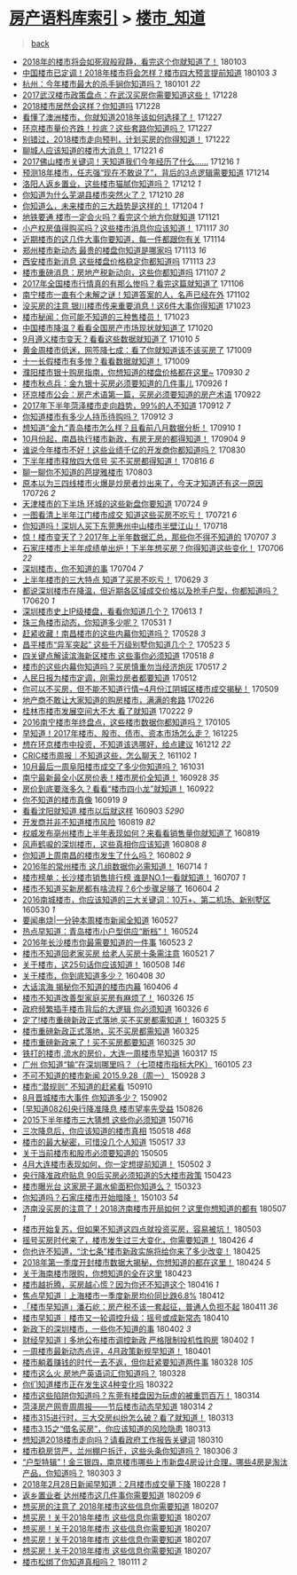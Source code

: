 [房产语料库索引](../../README.md)  > [楼市_知道](楼市_知道.md)
====
> [back](../README.md)

- [2018年的楼市将会如死寂般寂静，看完这个你就知道了！](http://jkwz.applinzi.com/ittc/7054363952694166534.html#2018%E5%B9%B4%E7%9A%84%E6%A5%BC%E5%B8%82%E5%B0%86%E4%BC%9A%E5%A6%82%E6%AD%BB%E5%AF%82%E8%88%AC%E5%AF%82%E9%9D%99%EF%BC%8C%E7%9C%8B%E5%AE%8C%E8%BF%99%E4%B8%AA%E4%BD%A0%E5%B0%B1%E7%9F%A5%E9%81%93%E4%BA%86%EF%BC%81) 180103  
- [中国楼市已定调！2018年楼市将会怎样？楼市四大预言提前知道](http://jkwz.applinzi.com/ittc/7054306821131469831.html#%E4%B8%AD%E5%9B%BD%E6%A5%BC%E5%B8%82%E5%B7%B2%E5%AE%9A%E8%B0%83%EF%BC%812018%E5%B9%B4%E6%A5%BC%E5%B8%82%E5%B0%86%E4%BC%9A%E6%80%8E%E6%A0%B7%EF%BC%9F%E6%A5%BC%E5%B8%82%E5%9B%9B%E5%A4%A7%E9%A2%84%E8%A8%80%E6%8F%90%E5%89%8D%E7%9F%A5%E9%81%93) 180103 *3* 
- [杭州：今年楼市最大的杀手锏你知道吗？](http://jkwz.applinzi.com/ittc/7053520225062880273.html#%E6%9D%AD%E5%B7%9E%EF%BC%9A%E4%BB%8A%E5%B9%B4%E6%A5%BC%E5%B8%82%E6%9C%80%E5%A4%A7%E7%9A%84%E6%9D%80%E6%89%8B%E9%94%8F%E4%BD%A0%E7%9F%A5%E9%81%93%E5%90%97%EF%BC%9F) 180101 *22* 
- [2017武汉楼市政策盘点：在武汉买房你需要知道这些！](http://jkwz.applinzi.com/ittc/7052138666812507152.html#2017%E6%AD%A6%E6%B1%89%E6%A5%BC%E5%B8%82%E6%94%BF%E7%AD%96%E7%9B%98%E7%82%B9%EF%BC%9A%E5%9C%A8%E6%AD%A6%E6%B1%89%E4%B9%B0%E6%88%BF%E4%BD%A0%E9%9C%80%E8%A6%81%E7%9F%A5%E9%81%93%E8%BF%99%E4%BA%9B%EF%BC%81) 171228  
- [2018楼市居然会这样？你知道吗](http://jkwz.applinzi.com/ittc/7052129466845758481.html#2018%E6%A5%BC%E5%B8%82%E5%B1%85%E7%84%B6%E4%BC%9A%E8%BF%99%E6%A0%B7%EF%BC%9F%E4%BD%A0%E7%9F%A5%E9%81%93%E5%90%97) 171228  
- [看懂了澳洲楼市，你就知道2018年该如何选择了！](http://jkwz.applinzi.com/ittc/7051684569835635728.html#%E7%9C%8B%E6%87%82%E4%BA%86%E6%BE%B3%E6%B4%B2%E6%A5%BC%E5%B8%82%EF%BC%8C%E4%BD%A0%E5%B0%B1%E7%9F%A5%E9%81%932018%E5%B9%B4%E8%AF%A5%E5%A6%82%E4%BD%95%E9%80%89%E6%8B%A9%E4%BA%86%EF%BC%81) 171227  
- [环京楼市量价齐跌！抄底？这些套路你知道吗？](http://jkwz.applinzi.com/ittc/7051641692636054544.html#%E7%8E%AF%E4%BA%AC%E6%A5%BC%E5%B8%82%E9%87%8F%E4%BB%B7%E9%BD%90%E8%B7%8C%EF%BC%81%E6%8A%84%E5%BA%95%EF%BC%9F%E8%BF%99%E4%BA%9B%E5%A5%97%E8%B7%AF%E4%BD%A0%E7%9F%A5%E9%81%93%E5%90%97%EF%BC%9F) 171227  
- [别错过，2018楼市走向预判，计划买房的你得知道！](http://jkwz.applinzi.com/ittc/7049951303487194129.html#%E5%88%AB%E9%94%99%E8%BF%87%EF%BC%8C2018%E6%A5%BC%E5%B8%82%E8%B5%B0%E5%90%91%E9%A2%84%E5%88%A4%EF%BC%8C%E8%AE%A1%E5%88%92%E4%B9%B0%E6%88%BF%E7%9A%84%E4%BD%A0%E5%BE%97%E7%9F%A5%E9%81%93%EF%BC%81) 171222  
- [聊城人应该知道的楼市大消息！](http://jkwz.applinzi.com/ittc/7049563963254113296.html#%E8%81%8A%E5%9F%8E%E4%BA%BA%E5%BA%94%E8%AF%A5%E7%9F%A5%E9%81%93%E7%9A%84%E6%A5%BC%E5%B8%82%E5%A4%A7%E6%B6%88%E6%81%AF%EF%BC%81) 171221 *6* 
- [2017佛山楼市关键词！天知道我们今年经历了什么……](http://jkwz.applinzi.com/ittc/7047574750124049424.html#2017%E4%BD%9B%E5%B1%B1%E6%A5%BC%E5%B8%82%E5%85%B3%E9%94%AE%E8%AF%8D%EF%BC%81%E5%A4%A9%E7%9F%A5%E9%81%93%E6%88%91%E4%BB%AC%E4%BB%8A%E5%B9%B4%E7%BB%8F%E5%8E%86%E4%BA%86%E4%BB%80%E4%B9%88%E2%80%A6%E2%80%A6) 171216 *1* 
- [预测18年楼市，任志强“现在不敢说了”，背后的3点逻辑需要知道](http://jkwz.applinzi.com/ittc/7046960929130939408.html#%E9%A2%84%E6%B5%8B18%E5%B9%B4%E6%A5%BC%E5%B8%82%EF%BC%8C%E4%BB%BB%E5%BF%97%E5%BC%BA%E2%80%9C%E7%8E%B0%E5%9C%A8%E4%B8%8D%E6%95%A2%E8%AF%B4%E4%BA%86%E2%80%9D%EF%BC%8C%E8%83%8C%E5%90%8E%E7%9A%843%E7%82%B9%E9%80%BB%E8%BE%91%E9%9C%80%E8%A6%81%E7%9F%A5%E9%81%93) 171214  
- [洛阳人返乡置业，这些楼市猫腻你知道吗？](http://jkwz.applinzi.com/ittc/7046198052463838225.html#%E6%B4%9B%E9%98%B3%E4%BA%BA%E8%BF%94%E4%B9%A1%E7%BD%AE%E4%B8%9A%EF%BC%8C%E8%BF%99%E4%BA%9B%E6%A5%BC%E5%B8%82%E7%8C%AB%E8%85%BB%E4%BD%A0%E7%9F%A5%E9%81%93%E5%90%97%EF%BC%9F) 171212 *1* 
- [你知道为什么芜湖县楼市突然火了？](http://jkwz.applinzi.com/ittc/7045481982677484560.html#%E4%BD%A0%E7%9F%A5%E9%81%93%E4%B8%BA%E4%BB%80%E4%B9%88%E8%8A%9C%E6%B9%96%E5%8E%BF%E6%A5%BC%E5%B8%82%E7%AA%81%E7%84%B6%E7%81%AB%E4%BA%86%EF%BC%9F) 171210 *28* 
- [你知道么，未来楼市的三大趋势是这样的！](http://jkwz.applinzi.com/ittc/7043161426611405841.html#%E4%BD%A0%E7%9F%A5%E9%81%93%E4%B9%88%EF%BC%8C%E6%9C%AA%E6%9D%A5%E6%A5%BC%E5%B8%82%E7%9A%84%E4%B8%89%E5%A4%A7%E8%B6%8B%E5%8A%BF%E6%98%AF%E8%BF%99%E6%A0%B7%E7%9A%84%EF%BC%81) 171204 *1* 
- [地铁要通 楼市一定会火吗？看完这个地方你就知道](http://jkwz.applinzi.com/ittc/7038431168217744400.html#%E5%9C%B0%E9%93%81%E8%A6%81%E9%80%9A+%E6%A5%BC%E5%B8%82%E4%B8%80%E5%AE%9A%E4%BC%9A%E7%81%AB%E5%90%97%EF%BC%9F%E7%9C%8B%E5%AE%8C%E8%BF%99%E4%B8%AA%E5%9C%B0%E6%96%B9%E4%BD%A0%E5%B0%B1%E7%9F%A5%E9%81%93) 171121  
- [小产权房值得购买吗？这些楼市消息你应该知道！](http://jkwz.applinzi.com/ittc/7036966507089757201.html#%E5%B0%8F%E4%BA%A7%E6%9D%83%E6%88%BF%E5%80%BC%E5%BE%97%E8%B4%AD%E4%B9%B0%E5%90%97%EF%BC%9F%E8%BF%99%E4%BA%9B%E6%A5%BC%E5%B8%82%E6%B6%88%E6%81%AF%E4%BD%A0%E5%BA%94%E8%AF%A5%E7%9F%A5%E9%81%93%EF%BC%81) 171117 *30* 
- [近期楼市的这几件大事你要知道，每一件都跟你有关](http://jkwz.applinzi.com/ittc/7035908645647287312.html#%E8%BF%91%E6%9C%9F%E6%A5%BC%E5%B8%82%E7%9A%84%E8%BF%99%E5%87%A0%E4%BB%B6%E5%A4%A7%E4%BA%8B%E4%BD%A0%E8%A6%81%E7%9F%A5%E9%81%93%EF%BC%8C%E6%AF%8F%E4%B8%80%E4%BB%B6%E9%83%BD%E8%B7%9F%E4%BD%A0%E6%9C%89%E5%85%B3) 171114  
- [郑州楼市新动态 最贵的楼盘你知道是哪家吗](http://jkwz.applinzi.com/ittc/7035463790290797585.html#%E9%83%91%E5%B7%9E%E6%A5%BC%E5%B8%82%E6%96%B0%E5%8A%A8%E6%80%81+%E6%9C%80%E8%B4%B5%E7%9A%84%E6%A5%BC%E7%9B%98%E4%BD%A0%E7%9F%A5%E9%81%93%E6%98%AF%E5%93%AA%E5%AE%B6%E5%90%97) 171113 *16* 
- [西安楼市新消息 这些楼盘价格稳定你都知道吗](http://jkwz.applinzi.com/ittc/7035395576672289809.html#%E8%A5%BF%E5%AE%89%E6%A5%BC%E5%B8%82%E6%96%B0%E6%B6%88%E6%81%AF+%E8%BF%99%E4%BA%9B%E6%A5%BC%E7%9B%98%E4%BB%B7%E6%A0%BC%E7%A8%B3%E5%AE%9A%E4%BD%A0%E9%83%BD%E7%9F%A5%E9%81%93%E5%90%97) 171113 *23* 
- [楼市重磅消息：房地产税新动向，这些你都知道吗](http://jkwz.applinzi.com/ittc/7033171117567640592.html#%E6%A5%BC%E5%B8%82%E9%87%8D%E7%A3%85%E6%B6%88%E6%81%AF%EF%BC%9A%E6%88%BF%E5%9C%B0%E4%BA%A7%E7%A8%8E%E6%96%B0%E5%8A%A8%E5%90%91%EF%BC%8C%E8%BF%99%E4%BA%9B%E4%BD%A0%E9%83%BD%E7%9F%A5%E9%81%93%E5%90%97) 171107 *2* 
- [2017年全国楼市行情真的有那么惨吗？看完这篇就知道了](http://jkwz.applinzi.com/ittc/7032874932604765200.html#2017%E5%B9%B4%E5%85%A8%E5%9B%BD%E6%A5%BC%E5%B8%82%E8%A1%8C%E6%83%85%E7%9C%9F%E7%9A%84%E6%9C%89%E9%82%A3%E4%B9%88%E6%83%A8%E5%90%97%EF%BC%9F%E7%9C%8B%E5%AE%8C%E8%BF%99%E7%AF%87%E5%B0%B1%E7%9F%A5%E9%81%93%E4%BA%86) 171106  
- [南宁楼市一直有个未解之谜！知道答案的人，名声已经在外](http://jkwz.applinzi.com/ittc/7031391115322852368.html#%E5%8D%97%E5%AE%81%E6%A5%BC%E5%B8%82%E4%B8%80%E7%9B%B4%E6%9C%89%E4%B8%AA%E6%9C%AA%E8%A7%A3%E4%B9%8B%E8%B0%9C%EF%BC%81%E7%9F%A5%E9%81%93%E7%AD%94%E6%A1%88%E7%9A%84%E4%BA%BA%EF%BC%8C%E5%90%8D%E5%A3%B0%E5%B7%B2%E7%BB%8F%E5%9C%A8%E5%A4%96) 171102  
- [没买房的注意 银川楼市传来重要消息！这6件大事你得知道](http://jkwz.applinzi.com/ittc/7027670588989113361.html#%E6%B2%A1%E4%B9%B0%E6%88%BF%E7%9A%84%E6%B3%A8%E6%84%8F+%E9%93%B6%E5%B7%9D%E6%A5%BC%E5%B8%82%E4%BC%A0%E6%9D%A5%E9%87%8D%E8%A6%81%E6%B6%88%E6%81%AF%EF%BC%81%E8%BF%996%E4%BB%B6%E5%A4%A7%E4%BA%8B%E4%BD%A0%E5%BE%97%E7%9F%A5%E9%81%93) 171023  
- [楼市秘闻：你可能不知道的三种售楼员！](http://jkwz.applinzi.com/ittc/7027367303610631184.html#%E6%A5%BC%E5%B8%82%E7%A7%98%E9%97%BB%EF%BC%9A%E4%BD%A0%E5%8F%AF%E8%83%BD%E4%B8%8D%E7%9F%A5%E9%81%93%E7%9A%84%E4%B8%89%E7%A7%8D%E5%94%AE%E6%A5%BC%E5%91%98%EF%BC%81) 171023  
- [中国楼市降温？看看全国房产市场现状就知道了](http://jkwz.applinzi.com/ittc/7026591727236940816.html#%E4%B8%AD%E5%9B%BD%E6%A5%BC%E5%B8%82%E9%99%8D%E6%B8%A9%EF%BC%9F%E7%9C%8B%E7%9C%8B%E5%85%A8%E5%9B%BD%E6%88%BF%E4%BA%A7%E5%B8%82%E5%9C%BA%E7%8E%B0%E7%8A%B6%E5%B0%B1%E7%9F%A5%E9%81%93%E4%BA%86) 171020  
- [9月遵义楼市变天？看看这些数据就知道了](http://jkwz.applinzi.com/ittc/7022746510977139728.html#9%E6%9C%88%E9%81%B5%E4%B9%89%E6%A5%BC%E5%B8%82%E5%8F%98%E5%A4%A9%EF%BC%9F%E7%9C%8B%E7%9C%8B%E8%BF%99%E4%BA%9B%E6%95%B0%E6%8D%AE%E5%B0%B1%E7%9F%A5%E9%81%93%E4%BA%86) 171010 *5* 
- [黄金周楼市低迷，网签降七成：看了你就知道该不该买房了](http://jkwz.applinzi.com/ittc/7022473349580719121.html#%E9%BB%84%E9%87%91%E5%91%A8%E6%A5%BC%E5%B8%82%E4%BD%8E%E8%BF%B7%EF%BC%8C%E7%BD%91%E7%AD%BE%E9%99%8D%E4%B8%83%E6%88%90%EF%BC%9A%E7%9C%8B%E4%BA%86%E4%BD%A0%E5%B0%B1%E7%9F%A5%E9%81%93%E8%AF%A5%E4%B8%8D%E8%AF%A5%E4%B9%B0%E6%88%BF%E4%BA%86) 171009  
- [十一长假楼市有多惨？看看数据就知道！](http://jkwz.applinzi.com/ittc/7022424110943175696.html#%E5%8D%81%E4%B8%80%E9%95%BF%E5%81%87%E6%A5%BC%E5%B8%82%E6%9C%89%E5%A4%9A%E6%83%A8%EF%BC%9F%E7%9C%8B%E7%9C%8B%E6%95%B0%E6%8D%AE%E5%B0%B1%E7%9F%A5%E9%81%93%EF%BC%81) 171009  
- [濮阳楼市银十购房指南，你想知道的楼盘价格都在这里~](http://jkwz.applinzi.com/ittc/7019133550211908624.html#%E6%BF%AE%E9%98%B3%E6%A5%BC%E5%B8%82%E9%93%B6%E5%8D%81%E8%B4%AD%E6%88%BF%E6%8C%87%E5%8D%97%EF%BC%8C%E4%BD%A0%E6%83%B3%E7%9F%A5%E9%81%93%E7%9A%84%E6%A5%BC%E7%9B%98%E4%BB%B7%E6%A0%BC%E9%83%BD%E5%9C%A8%E8%BF%99%E9%87%8C%7E) 170930 *2* 
- [楼市秋点兵：金九银十买房必须要知道的几件事儿](http://jkwz.applinzi.com/ittc/7017627906149450769.html#%E6%A5%BC%E5%B8%82%E7%A7%8B%E7%82%B9%E5%85%B5%EF%BC%9A%E9%87%91%E4%B9%9D%E9%93%B6%E5%8D%81%E4%B9%B0%E6%88%BF%E5%BF%85%E9%A1%BB%E8%A6%81%E7%9F%A5%E9%81%93%E7%9A%84%E5%87%A0%E4%BB%B6%E4%BA%8B%E5%84%BF) 170926 *1* 
- [环京楼市公会：房产术语第一篇，买房必须要知道的房产术语](http://jkwz.applinzi.com/ittc/7016095400396850192.html#%E7%8E%AF%E4%BA%AC%E6%A5%BC%E5%B8%82%E5%85%AC%E4%BC%9A%EF%BC%9A%E6%88%BF%E4%BA%A7%E6%9C%AF%E8%AF%AD%E7%AC%AC%E4%B8%80%E7%AF%87%EF%BC%8C%E4%B9%B0%E6%88%BF%E5%BF%85%E9%A1%BB%E8%A6%81%E7%9F%A5%E9%81%93%E7%9A%84%E6%88%BF%E4%BA%A7%E6%9C%AF%E8%AF%AD) 170922  
- [2017年下半年菏泽楼市走向趋势，99%的人不知道](http://jkwz.applinzi.com/ittc/7012356944646636561.html#2017%E5%B9%B4%E4%B8%8B%E5%8D%8A%E5%B9%B4%E8%8F%8F%E6%B3%BD%E6%A5%BC%E5%B8%82%E8%B5%B0%E5%90%91%E8%B6%8B%E5%8A%BF%EF%BC%8C99%25%E7%9A%84%E4%BA%BA%E4%B8%8D%E7%9F%A5%E9%81%93) 170912 *7* 
- [你知道楼市有多少人持币待购吗？](http://jkwz.applinzi.com/ittc/7012343631732818960.html#%E4%BD%A0%E7%9F%A5%E9%81%93%E6%A5%BC%E5%B8%82%E6%9C%89%E5%A4%9A%E5%B0%91%E4%BA%BA%E6%8C%81%E5%B8%81%E5%BE%85%E8%B4%AD%E5%90%97%EF%BC%9F) 170912 *3* 
- [想知道“金九”青岛楼市怎么样？且看前八月数据分析！](http://jkwz.applinzi.com/ittc/7011585348432561168.html#%E6%83%B3%E7%9F%A5%E9%81%93%E2%80%9C%E9%87%91%E4%B9%9D%E2%80%9D%E9%9D%92%E5%B2%9B%E6%A5%BC%E5%B8%82%E6%80%8E%E4%B9%88%E6%A0%B7%EF%BC%9F%E4%B8%94%E7%9C%8B%E5%89%8D%E5%85%AB%E6%9C%88%E6%95%B0%E6%8D%AE%E5%88%86%E6%9E%90%EF%BC%81) 170910 *1* 
- [10月份起，南昌执行楼市新政，有房无房的都得知道！](http://jkwz.applinzi.com/ittc/7009466993030464529.html#10%E6%9C%88%E4%BB%BD%E8%B5%B7%EF%BC%8C%E5%8D%97%E6%98%8C%E6%89%A7%E8%A1%8C%E6%A5%BC%E5%B8%82%E6%96%B0%E6%94%BF%EF%BC%8C%E6%9C%89%E6%88%BF%E6%97%A0%E6%88%BF%E7%9A%84%E9%83%BD%E5%BE%97%E7%9F%A5%E9%81%93%EF%BC%81) 170904 *9* 
- [谁说今年楼市不好！这些业绩千亿的开发商你都知道吗？](http://jkwz.applinzi.com/ittc/7007525160251556880.html#%E8%B0%81%E8%AF%B4%E4%BB%8A%E5%B9%B4%E6%A5%BC%E5%B8%82%E4%B8%8D%E5%A5%BD%EF%BC%81%E8%BF%99%E4%BA%9B%E4%B8%9A%E7%BB%A9%E5%8D%83%E4%BA%BF%E7%9A%84%E5%BC%80%E5%8F%91%E5%95%86%E4%BD%A0%E9%83%BD%E7%9F%A5%E9%81%93%E5%90%97%EF%BC%9F) 170830  
- [下半年楼市释放四大信号 买不买房都得知道！](http://jkwz.applinzi.com/ittc/7002510357468546064.html#%E4%B8%8B%E5%8D%8A%E5%B9%B4%E6%A5%BC%E5%B8%82%E9%87%8A%E6%94%BE%E5%9B%9B%E5%A4%A7%E4%BF%A1%E5%8F%B7+%E4%B9%B0%E4%B8%8D%E4%B9%B0%E6%88%BF%E9%83%BD%E5%BE%97%E7%9F%A5%E9%81%93%EF%BC%81) 170816 *6* 
- [聊一聊你不知道的芭提雅楼市](http://jkwz.applinzi.com/ittc/6997612486562677777.html#%E8%81%8A%E4%B8%80%E8%81%8A%E4%BD%A0%E4%B8%8D%E7%9F%A5%E9%81%93%E7%9A%84%E8%8A%AD%E6%8F%90%E9%9B%85%E6%A5%BC%E5%B8%82) 170803  
- [原本以为三四线楼市火爆是炒房者炒出来了，今天才知道还有这一原因](http://jkwz.applinzi.com/ittc/6994656476596274192.html#%E5%8E%9F%E6%9C%AC%E4%BB%A5%E4%B8%BA%E4%B8%89%E5%9B%9B%E7%BA%BF%E6%A5%BC%E5%B8%82%E7%81%AB%E7%88%86%E6%98%AF%E7%82%92%E6%88%BF%E8%80%85%E7%82%92%E5%87%BA%E6%9D%A5%E4%BA%86%EF%BC%8C%E4%BB%8A%E5%A4%A9%E6%89%8D%E7%9F%A5%E9%81%93%E8%BF%98%E6%9C%89%E8%BF%99%E4%B8%80%E5%8E%9F%E5%9B%A0) 170726 *2* 
- [天津楼市的下半场 环城的这些新盘你要知道](http://jkwz.applinzi.com/ittc/6993919139713123345.html#%E5%A4%A9%E6%B4%A5%E6%A5%BC%E5%B8%82%E7%9A%84%E4%B8%8B%E5%8D%8A%E5%9C%BA+%E7%8E%AF%E5%9F%8E%E7%9A%84%E8%BF%99%E4%BA%9B%E6%96%B0%E7%9B%98%E4%BD%A0%E8%A6%81%E7%9F%A5%E9%81%93) 170724 *9* 
- [一图看清上半年江门楼市成交 知道这些买房不吃亏！](http://jkwz.applinzi.com/ittc/6992534873779471376.html#%E4%B8%80%E5%9B%BE%E7%9C%8B%E6%B8%85%E4%B8%8A%E5%8D%8A%E5%B9%B4%E6%B1%9F%E9%97%A8%E6%A5%BC%E5%B8%82%E6%88%90%E4%BA%A4+%E7%9F%A5%E9%81%93%E8%BF%99%E4%BA%9B%E4%B9%B0%E6%88%BF%E4%B8%8D%E5%90%83%E4%BA%8F%EF%BC%81) 170721 *6* 
- [你知道吗！深圳人买下东莞惠州中山楼市半壁江山！](http://jkwz.applinzi.com/ittc/6991668507358790673.html#%E4%BD%A0%E7%9F%A5%E9%81%93%E5%90%97%EF%BC%81%E6%B7%B1%E5%9C%B3%E4%BA%BA%E4%B9%B0%E4%B8%8B%E4%B8%9C%E8%8E%9E%E6%83%A0%E5%B7%9E%E4%B8%AD%E5%B1%B1%E6%A5%BC%E5%B8%82%E5%8D%8A%E5%A3%81%E6%B1%9F%E5%B1%B1%EF%BC%81) 170718  
- [惊！楼市变天了？2017年上半年数据汇总，那些你不得不知道的](http://jkwz.applinzi.com/ittc/6987592181907719184.html#%E6%83%8A%EF%BC%81%E6%A5%BC%E5%B8%82%E5%8F%98%E5%A4%A9%E4%BA%86%EF%BC%9F2017%E5%B9%B4%E4%B8%8A%E5%8D%8A%E5%B9%B4%E6%95%B0%E6%8D%AE%E6%B1%87%E6%80%BB%EF%BC%8C%E9%82%A3%E4%BA%9B%E4%BD%A0%E4%B8%8D%E5%BE%97%E4%B8%8D%E7%9F%A5%E9%81%93%E7%9A%84) 170707 *3* 
- [石家庄楼市上半年成绩单出炉！下半年想买房？你得知道这些变化！](http://jkwz.applinzi.com/ittc/6987148999654900752.html#%E7%9F%B3%E5%AE%B6%E5%BA%84%E6%A5%BC%E5%B8%82%E4%B8%8A%E5%8D%8A%E5%B9%B4%E6%88%90%E7%BB%A9%E5%8D%95%E5%87%BA%E7%82%89%EF%BC%81%E4%B8%8B%E5%8D%8A%E5%B9%B4%E6%83%B3%E4%B9%B0%E6%88%BF%EF%BC%9F%E4%BD%A0%E5%BE%97%E7%9F%A5%E9%81%93%E8%BF%99%E4%BA%9B%E5%8F%98%E5%8C%96%EF%BC%81) 170706 *22* 
- [深圳楼市，你不知道的事](http://jkwz.applinzi.com/ittc/6986427343286305796.html#%E6%B7%B1%E5%9C%B3%E6%A5%BC%E5%B8%82%EF%BC%8C%E4%BD%A0%E4%B8%8D%E7%9F%A5%E9%81%93%E7%9A%84%E4%BA%8B) 170704 *7* 
- [上半年楼市的三大特点 知道了买房不吃亏！](http://jkwz.applinzi.com/ittc/6984706472230257669.html#%E4%B8%8A%E5%8D%8A%E5%B9%B4%E6%A5%BC%E5%B8%82%E7%9A%84%E4%B8%89%E5%A4%A7%E7%89%B9%E7%82%B9+%E7%9F%A5%E9%81%93%E4%BA%86%E4%B9%B0%E6%88%BF%E4%B8%8D%E5%90%83%E4%BA%8F%EF%BC%81) 170629 *3* 
- [都说深圳楼市在降温，但近期各区域成交价格以及抢手户型，你都知道吗？](http://jkwz.applinzi.com/ittc/6981192244206765060.html#%E9%83%BD%E8%AF%B4%E6%B7%B1%E5%9C%B3%E6%A5%BC%E5%B8%82%E5%9C%A8%E9%99%8D%E6%B8%A9%EF%BC%8C%E4%BD%86%E8%BF%91%E6%9C%9F%E5%90%84%E5%8C%BA%E5%9F%9F%E6%88%90%E4%BA%A4%E4%BB%B7%E6%A0%BC%E4%BB%A5%E5%8F%8A%E6%8A%A2%E6%89%8B%E6%88%B7%E5%9E%8B%EF%BC%8C%E4%BD%A0%E9%83%BD%E7%9F%A5%E9%81%93%E5%90%97%EF%BC%9F) 170620 *1* 
- [深圳楼市史上IP级楼盘，看看你知道几个？](http://jkwz.applinzi.com/ittc/6978676309495383045.html#%E6%B7%B1%E5%9C%B3%E6%A5%BC%E5%B8%82%E5%8F%B2%E4%B8%8AIP%E7%BA%A7%E6%A5%BC%E7%9B%98%EF%BC%8C%E7%9C%8B%E7%9C%8B%E4%BD%A0%E7%9F%A5%E9%81%93%E5%87%A0%E4%B8%AA%EF%BC%9F) 170613 *1* 
- [珠三角楼市动态，你知道多少呢？](http://jkwz.applinzi.com/ittc/6973894309907530756.html#%E7%8F%A0%E4%B8%89%E8%A7%92%E6%A5%BC%E5%B8%82%E5%8A%A8%E6%80%81%EF%BC%8C%E4%BD%A0%E7%9F%A5%E9%81%93%E5%A4%9A%E5%B0%91%E5%91%A2%EF%BC%9F) 170531 *1* 
- [赶紧收藏！南昌楼市的这些内幕你知道吗？](http://jkwz.applinzi.com/ittc/6972608250678608900.html#%E8%B5%B6%E7%B4%A7%E6%94%B6%E8%97%8F%EF%BC%81%E5%8D%97%E6%98%8C%E6%A5%BC%E5%B8%82%E7%9A%84%E8%BF%99%E4%BA%9B%E5%86%85%E5%B9%95%E4%BD%A0%E7%9F%A5%E9%81%93%E5%90%97%EF%BC%9F) 170528 *3* 
- [昌平楼市“异军突起” 这些千万级别墅你知道几个？](http://jkwz.applinzi.com/ittc/6970749148109210629.html#%E6%98%8C%E5%B9%B3%E6%A5%BC%E5%B8%82%E2%80%9C%E5%BC%82%E5%86%9B%E7%AA%81%E8%B5%B7%E2%80%9D+%E8%BF%99%E4%BA%9B%E5%8D%83%E4%B8%87%E7%BA%A7%E5%88%AB%E5%A2%85%E4%BD%A0%E7%9F%A5%E9%81%93%E5%87%A0%E4%B8%AA%EF%BC%9F) 170523 *5* 
- [四关键点解读滨海新区楼市 这些事你必须知道](http://jkwz.applinzi.com/ittc/6968909186925593604.html#%E5%9B%9B%E5%85%B3%E9%94%AE%E7%82%B9%E8%A7%A3%E8%AF%BB%E6%BB%A8%E6%B5%B7%E6%96%B0%E5%8C%BA%E6%A5%BC%E5%B8%82+%E8%BF%99%E4%BA%9B%E4%BA%8B%E4%BD%A0%E5%BF%85%E9%A1%BB%E7%9F%A5%E9%81%93) 170518 *8* 
- [楼市的这些内幕你知道吗？买房慎重勿当经济炮灰](http://jkwz.applinzi.com/ittc/6968651557112382469.html#%E6%A5%BC%E5%B8%82%E7%9A%84%E8%BF%99%E4%BA%9B%E5%86%85%E5%B9%95%E4%BD%A0%E7%9F%A5%E9%81%93%E5%90%97%EF%BC%9F%E4%B9%B0%E6%88%BF%E6%85%8E%E9%87%8D%E5%8B%BF%E5%BD%93%E7%BB%8F%E6%B5%8E%E7%82%AE%E7%81%B0) 170517 *2* 
- [人民日报为楼市定调，刚需炒房者都要知道](http://jkwz.applinzi.com/ittc/6966715231081333764.html#%E4%BA%BA%E6%B0%91%E6%97%A5%E6%8A%A5%E4%B8%BA%E6%A5%BC%E5%B8%82%E5%AE%9A%E8%B0%83%EF%BC%8C%E5%88%9A%E9%9C%80%E7%82%92%E6%88%BF%E8%80%85%E9%83%BD%E8%A6%81%E7%9F%A5%E9%81%93) 170512  
- [你可以不买房，但不能不知道行情~4月份江阴城区楼市成交揭秘！](http://jkwz.applinzi.com/ittc/6965572908792415236.html#%E4%BD%A0%E5%8F%AF%E4%BB%A5%E4%B8%8D%E4%B9%B0%E6%88%BF%EF%BC%8C%E4%BD%86%E4%B8%8D%E8%83%BD%E4%B8%8D%E7%9F%A5%E9%81%93%E8%A1%8C%E6%83%85%7E4%E6%9C%88%E4%BB%BD%E6%B1%9F%E9%98%B4%E5%9F%8E%E5%8C%BA%E6%A5%BC%E5%B8%82%E6%88%90%E4%BA%A4%E6%8F%AD%E7%A7%98%EF%BC%81) 170509  
- [地产商不敢让大家知道的购房楼市，满满的套路](http://jkwz.applinzi.com/ittc/6938720529392600069.html#%E5%9C%B0%E4%BA%A7%E5%95%86%E4%B8%8D%E6%95%A2%E8%AE%A9%E5%A4%A7%E5%AE%B6%E7%9F%A5%E9%81%93%E7%9A%84%E8%B4%AD%E6%88%BF%E6%A5%BC%E5%B8%82%EF%BC%8C%E6%BB%A1%E6%BB%A1%E7%9A%84%E5%A5%97%E8%B7%AF) 170226  
- [桂林市楼市发展空间大不大 看了就知道](http://jkwz.applinzi.com/ittc/6937478043726791684.html#%E6%A1%82%E6%9E%97%E5%B8%82%E6%A5%BC%E5%B8%82%E5%8F%91%E5%B1%95%E7%A9%BA%E9%97%B4%E5%A4%A7%E4%B8%8D%E5%A4%A7+%E7%9C%8B%E4%BA%86%E5%B0%B1%E7%9F%A5%E9%81%93) 170222 *9* 
- [2016南宁楼市年终盘点，这些楼市数据你都知道吗？](http://jkwz.applinzi.com/ittc/6919710024757937156.html#2016%E5%8D%97%E5%AE%81%E6%A5%BC%E5%B8%82%E5%B9%B4%E7%BB%88%E7%9B%98%E7%82%B9%EF%BC%8C%E8%BF%99%E4%BA%9B%E6%A5%BC%E5%B8%82%E6%95%B0%E6%8D%AE%E4%BD%A0%E9%83%BD%E7%9F%A5%E9%81%93%E5%90%97%EF%BC%9F) 170105  
- [早知道！2017年楼市、股市、债市、资本市场怎么走？](http://jkwz.applinzi.com/ittc/6915638364350186500.html#%E6%97%A9%E7%9F%A5%E9%81%93%EF%BC%812017%E5%B9%B4%E6%A5%BC%E5%B8%82%E3%80%81%E8%82%A1%E5%B8%82%E3%80%81%E5%80%BA%E5%B8%82%E3%80%81%E8%B5%84%E6%9C%AC%E5%B8%82%E5%9C%BA%E6%80%8E%E4%B9%88%E8%B5%B0%EF%BC%9F) 161225  
- [想在环京楼市中投资，不知道该选哪好，给点建议](http://jkwz.applinzi.com/ittc/6910894543557100549.html#%E6%83%B3%E5%9C%A8%E7%8E%AF%E4%BA%AC%E6%A5%BC%E5%B8%82%E4%B8%AD%E6%8A%95%E8%B5%84%EF%BC%8C%E4%B8%8D%E7%9F%A5%E9%81%93%E8%AF%A5%E9%80%89%E5%93%AA%E5%A5%BD%EF%BC%8C%E7%BB%99%E7%82%B9%E5%BB%BA%E8%AE%AE) 161212 *22* 
- [CRIC楼市周报｜不知道这些，怎么聊天？](http://jkwz.applinzi.com/ittc/6895820335038858245.html#CRIC%E6%A5%BC%E5%B8%82%E5%91%A8%E6%8A%A5%EF%BD%9C%E4%B8%8D%E7%9F%A5%E9%81%93%E8%BF%99%E4%BA%9B%EF%BC%8C%E6%80%8E%E4%B9%88%E8%81%8A%E5%A4%A9%EF%BC%9F) 161102 *1* 
- [10月最后一周阜阳楼市成交了多少你知道吗？](http://jkwz.applinzi.com/ittc/6895207304940487685.html#10%E6%9C%88%E6%9C%80%E5%90%8E%E4%B8%80%E5%91%A8%E9%98%9C%E9%98%B3%E6%A5%BC%E5%B8%82%E6%88%90%E4%BA%A4%E4%BA%86%E5%A4%9A%E5%B0%91%E4%BD%A0%E7%9F%A5%E9%81%93%E5%90%97%EF%BC%9F) 161031  
- [南宁最新最全小区房价表！楼市房价全知道！](http://jkwz.applinzi.com/ittc/6882862504966882308.html#%E5%8D%97%E5%AE%81%E6%9C%80%E6%96%B0%E6%9C%80%E5%85%A8%E5%B0%8F%E5%8C%BA%E6%88%BF%E4%BB%B7%E8%A1%A8%EF%BC%81%E6%A5%BC%E5%B8%82%E6%88%BF%E4%BB%B7%E5%85%A8%E7%9F%A5%E9%81%93%EF%BC%81) 160928 *35* 
- [房价到底要涨多久？看看“楼市四小龙”就知道！](http://jkwz.applinzi.com/ittc/6880623729503110148.html#%E6%88%BF%E4%BB%B7%E5%88%B0%E5%BA%95%E8%A6%81%E6%B6%A8%E5%A4%9A%E4%B9%85%EF%BC%9F%E7%9C%8B%E7%9C%8B%E2%80%9C%E6%A5%BC%E5%B8%82%E5%9B%9B%E5%B0%8F%E9%BE%99%E2%80%9D%E5%B0%B1%E7%9F%A5%E9%81%93%EF%BC%81) 160922  
- [你不知道的楼市真像](http://jkwz.applinzi.com/ittc/6879720101711971333.html#%E4%BD%A0%E4%B8%8D%E7%9F%A5%E9%81%93%E7%9A%84%E6%A5%BC%E5%B8%82%E7%9C%9F%E5%83%8F) 160919 *9* 
- [看看沈阳就知道 楼市以后就这样](http://jkwz.applinzi.com/ittc/6873539851382686724.html#%E7%9C%8B%E7%9C%8B%E6%B2%88%E9%98%B3%E5%B0%B1%E7%9F%A5%E9%81%93+%E6%A5%BC%E5%B8%82%E4%BB%A5%E5%90%8E%E5%B0%B1%E8%BF%99%E6%A0%B7) 160903 *5290* 
- [开发商并非不知道楼市风险](http://jkwz.applinzi.com/ittc/6868207783782122501.html#%E5%BC%80%E5%8F%91%E5%95%86%E5%B9%B6%E9%9D%9E%E4%B8%8D%E7%9F%A5%E9%81%93%E6%A5%BC%E5%B8%82%E9%A3%8E%E9%99%A9) 160819 *82* 
- [权威发布亳州楼市上半年表现如何？来看看销售量你就知道了](http://jkwz.applinzi.com/ittc/6868130489004721156.html#%E6%9D%83%E5%A8%81%E5%8F%91%E5%B8%83%E4%BA%B3%E5%B7%9E%E6%A5%BC%E5%B8%82%E4%B8%8A%E5%8D%8A%E5%B9%B4%E8%A1%A8%E7%8E%B0%E5%A6%82%E4%BD%95%EF%BC%9F%E6%9D%A5%E7%9C%8B%E7%9C%8B%E9%94%80%E5%94%AE%E9%87%8F%E4%BD%A0%E5%B0%B1%E7%9F%A5%E9%81%93%E4%BA%86) 160819  
- [风声鹤唳的深圳楼市，这些真相你应该知道](http://jkwz.applinzi.com/ittc/6864043075445457925.html#%E9%A3%8E%E5%A3%B0%E9%B9%A4%E5%94%B3%E7%9A%84%E6%B7%B1%E5%9C%B3%E6%A5%BC%E5%B8%82%EF%BC%8C%E8%BF%99%E4%BA%9B%E7%9C%9F%E7%9B%B8%E4%BD%A0%E5%BA%94%E8%AF%A5%E7%9F%A5%E9%81%93) 160808 *8* 
- [你知道上周南昌的楼市发生了什么吗？](http://jkwz.applinzi.com/ittc/6861817262188790788.html#%E4%BD%A0%E7%9F%A5%E9%81%93%E4%B8%8A%E5%91%A8%E5%8D%97%E6%98%8C%E7%9A%84%E6%A5%BC%E5%B8%82%E5%8F%91%E7%94%9F%E4%BA%86%E4%BB%80%E4%B9%88%E5%90%97%EF%BC%9F) 160802 *9* 
- [2016年的常州楼市 这几组数据你必需知道！](http://jkwz.applinzi.com/ittc/6854648115868730372.html#2016%E5%B9%B4%E7%9A%84%E5%B8%B8%E5%B7%9E%E6%A5%BC%E5%B8%82+%E8%BF%99%E5%87%A0%E7%BB%84%E6%95%B0%E6%8D%AE%E4%BD%A0%E5%BF%85%E9%9C%80%E7%9F%A5%E9%81%93%EF%BC%81) 160714 *1* 
- [楼市榜单：长沙楼市销售排行榜  谁是NO.1一看就知道！](http://jkwz.applinzi.com/ittc/6852050384344056836.html#%E6%A5%BC%E5%B8%82%E6%A6%9C%E5%8D%95%EF%BC%9A%E9%95%BF%E6%B2%99%E6%A5%BC%E5%B8%82%E9%94%80%E5%94%AE%E6%8E%92%E8%A1%8C%E6%A6%9C++%E8%B0%81%E6%98%AFNO.1%E4%B8%80%E7%9C%8B%E5%B0%B1%E7%9F%A5%E9%81%93%EF%BC%81) 160707 *1* 
- [楼市不知道买新房都有啥流程？6个步骤足够了](http://jkwz.applinzi.com/ittc/6839956579444851716.html#%E6%A5%BC%E5%B8%82%E4%B8%8D%E7%9F%A5%E9%81%93%E4%B9%B0%E6%96%B0%E6%88%BF%E9%83%BD%E6%9C%89%E5%95%A5%E6%B5%81%E7%A8%8B%EF%BC%9F6%E4%B8%AA%E6%AD%A5%E9%AA%A4%E8%B6%B3%E5%A4%9F%E4%BA%86) 160604 *2* 
- [2016南城楼市，你应该知道的三大关键词：10万+、第二机场、新别墅区](http://jkwz.applinzi.com/ittc/6838033351675741188.html#2016%E5%8D%97%E5%9F%8E%E6%A5%BC%E5%B8%82%EF%BC%8C%E4%BD%A0%E5%BA%94%E8%AF%A5%E7%9F%A5%E9%81%93%E7%9A%84%E4%B8%89%E5%A4%A7%E5%85%B3%E9%94%AE%E8%AF%8D%EF%BC%9A10%E4%B8%87%2B%E3%80%81%E7%AC%AC%E4%BA%8C%E6%9C%BA%E5%9C%BA%E3%80%81%E6%96%B0%E5%88%AB%E5%A2%85%E5%8C%BA) 160530 *1* 
- [要闻串烧|一分钟本周楼市新闻全知道](http://jkwz.applinzi.com/ittc/6836956270313341956.html#%E8%A6%81%E9%97%BB%E4%B8%B2%E7%83%A7%7C%E4%B8%80%E5%88%86%E9%92%9F%E6%9C%AC%E5%91%A8%E6%A5%BC%E5%B8%82%E6%96%B0%E9%97%BB%E5%85%A8%E7%9F%A5%E9%81%93) 160527  
- [热点早知道：青岛楼市小户型供应“断档”！](http://jkwz.applinzi.com/ittc/6835791664110896133.html#%E7%83%AD%E7%82%B9%E6%97%A9%E7%9F%A5%E9%81%93%EF%BC%9A%E9%9D%92%E5%B2%9B%E6%A5%BC%E5%B8%82%E5%B0%8F%E6%88%B7%E5%9E%8B%E4%BE%9B%E5%BA%94%E2%80%9C%E6%96%AD%E6%A1%A3%E2%80%9D%EF%BC%81) 160524  
- [2016年长沙楼市你最需要知道的一件事](http://jkwz.applinzi.com/ittc/6835534578047255556.html#2016%E5%B9%B4%E9%95%BF%E6%B2%99%E6%A5%BC%E5%B8%82%E4%BD%A0%E6%9C%80%E9%9C%80%E8%A6%81%E7%9F%A5%E9%81%93%E7%9A%84%E4%B8%80%E4%BB%B6%E4%BA%8B) 160523 *2* 
- [楼市不知道回老家买房 给老人买房十条需注意](http://jkwz.applinzi.com/ittc/6834746474768106501.html#%E6%A5%BC%E5%B8%82%E4%B8%8D%E7%9F%A5%E9%81%93%E5%9B%9E%E8%80%81%E5%AE%B6%E4%B9%B0%E6%88%BF+%E7%BB%99%E8%80%81%E4%BA%BA%E4%B9%B0%E6%88%BF%E5%8D%81%E6%9D%A1%E9%9C%80%E6%B3%A8%E6%84%8F) 160521 *7* 
- [关于楼市，这25句话你应该知道！](http://jkwz.applinzi.com/ittc/6829983466292511748.html#%E5%85%B3%E4%BA%8E%E6%A5%BC%E5%B8%82%EF%BC%8C%E8%BF%9925%E5%8F%A5%E8%AF%9D%E4%BD%A0%E5%BA%94%E8%AF%A5%E7%9F%A5%E9%81%93%EF%BC%81) 160508 *146* 
- [关于楼市，你到底知道多少？](http://jkwz.applinzi.com/ittc/6817949492909179908.html#%E5%85%B3%E4%BA%8E%E6%A5%BC%E5%B8%82%EF%BC%8C%E4%BD%A0%E5%88%B0%E5%BA%95%E7%9F%A5%E9%81%93%E5%A4%9A%E5%B0%91%EF%BC%9F) 160408 *30* 
- [大话滨海 揭秘你不知道的楼市内幕](http://jkwz.applinzi.com/ittc/6818038977944617988.html#%E5%A4%A7%E8%AF%9D%E6%BB%A8%E6%B5%B7+%E6%8F%AD%E7%A7%98%E4%BD%A0%E4%B8%8D%E7%9F%A5%E9%81%93%E7%9A%84%E6%A5%BC%E5%B8%82%E5%86%85%E5%B9%95) 160406 *4* 
- [楼市不知道改善型家庭买房有麻烦了！](http://jkwz.applinzi.com/ittc/6813967713630159877.html#%E6%A5%BC%E5%B8%82%E4%B8%8D%E7%9F%A5%E9%81%93%E6%94%B9%E5%96%84%E5%9E%8B%E5%AE%B6%E5%BA%AD%E4%B9%B0%E6%88%BF%E6%9C%89%E9%BA%BB%E7%83%A6%E4%BA%86%EF%BC%81) 160326 *15* 
- [政府频繁插手楼市背后的大逻辑 你必须知道](http://jkwz.applinzi.com/ittc/6813932590738179077.html#%E6%94%BF%E5%BA%9C%E9%A2%91%E7%B9%81%E6%8F%92%E6%89%8B%E6%A5%BC%E5%B8%82%E8%83%8C%E5%90%8E%E7%9A%84%E5%A4%A7%E9%80%BB%E8%BE%91+%E4%BD%A0%E5%BF%85%E9%A1%BB%E7%9F%A5%E9%81%93) 160326 *6* 
- [定了!楼市重磅新政正式落地,买不买房都需知道！](http://jkwz.applinzi.com/ittc/6813624799955780612.html#%E5%AE%9A%E4%BA%86%21%E6%A5%BC%E5%B8%82%E9%87%8D%E7%A3%85%E6%96%B0%E6%94%BF%E6%AD%A3%E5%BC%8F%E8%90%BD%E5%9C%B0%2C%E4%B9%B0%E4%B8%8D%E4%B9%B0%E6%88%BF%E9%83%BD%E9%9C%80%E7%9F%A5%E9%81%93%EF%BC%81) 160325 *5* 
- [楼市重磅新政正式落地，买不买房都需知道](http://jkwz.applinzi.com/ittc/6813595840836797444.html#%E6%A5%BC%E5%B8%82%E9%87%8D%E7%A3%85%E6%96%B0%E6%94%BF%E6%AD%A3%E5%BC%8F%E8%90%BD%E5%9C%B0%EF%BC%8C%E4%B9%B0%E4%B8%8D%E4%B9%B0%E6%88%BF%E9%83%BD%E9%9C%80%E7%9F%A5%E9%81%93) 160325  
- [楼市重磅新政来了！买不买房都要知道](http://jkwz.applinzi.com/ittc/6813543493049779205.html#%E6%A5%BC%E5%B8%82%E9%87%8D%E7%A3%85%E6%96%B0%E6%94%BF%E6%9D%A5%E4%BA%86%EF%BC%81%E4%B9%B0%E4%B8%8D%E4%B9%B0%E6%88%BF%E9%83%BD%E8%A6%81%E7%9F%A5%E9%81%93) 160325 *30* 
- [铁打的楼市,流水的房价，大连一周楼市早知道](http://jkwz.applinzi.com/ittc/6810598781703685124.html#%E9%93%81%E6%89%93%E7%9A%84%E6%A5%BC%E5%B8%82%2C%E6%B5%81%E6%B0%B4%E7%9A%84%E6%88%BF%E4%BB%B7%EF%BC%8C%E5%A4%A7%E8%BF%9E%E4%B8%80%E5%91%A8%E6%A5%BC%E5%B8%82%E6%97%A9%E7%9F%A5%E9%81%93) 160317 *15* 
- [广州 你知道“输”在深圳哪里吗？（七项楼市指标大PK）](http://jkwz.applinzi.com/ittc/6783923755025957892.html#%E5%B9%BF%E5%B7%9E+%E4%BD%A0%E7%9F%A5%E9%81%93%E2%80%9C%E8%BE%93%E2%80%9D%E5%9C%A8%E6%B7%B1%E5%9C%B3%E5%93%AA%E9%87%8C%E5%90%97%EF%BC%9F%EF%BC%88%E4%B8%83%E9%A1%B9%E6%A5%BC%E5%B8%82%E6%8C%87%E6%A0%87%E5%A4%A7PK%EF%BC%89) 160105 *23* 
- [不可不知道的楼市新闻 2015.9.28（周一）](http://jkwz.applinzi.com/ittc/6747129890001781764.html#%E4%B8%8D%E5%8F%AF%E4%B8%8D%E7%9F%A5%E9%81%93%E7%9A%84%E6%A5%BC%E5%B8%82%E6%96%B0%E9%97%BB+2015.9.28%EF%BC%88%E5%91%A8%E4%B8%80%EF%BC%89) 150928 *3* 
- [楼市“潜规则” 不知道的赶紧看](http://jkwz.applinzi.com/ittc/6740443712548635653.html#%E6%A5%BC%E5%B8%82%E2%80%9C%E6%BD%9C%E8%A7%84%E5%88%99%E2%80%9D+%E4%B8%8D%E7%9F%A5%E9%81%93%E7%9A%84%E8%B5%B6%E7%B4%A7%E7%9C%8B) 150910  
- [8月晋城楼市大事件 你知道多少？](http://jkwz.applinzi.com/ittc/6737519080338048005.html#8%E6%9C%88%E6%99%8B%E5%9F%8E%E6%A5%BC%E5%B8%82%E5%A4%A7%E4%BA%8B%E4%BB%B6+%E4%BD%A0%E7%9F%A5%E9%81%93%E5%A4%9A%E5%B0%91%EF%BC%9F) 150902  
- [[早知道0826]央行降准降息 楼市望率先受益](http://jkwz.applinzi.com/ittc/6734767921857020932.html#%5B%E6%97%A9%E7%9F%A5%E9%81%930826%5D%E5%A4%AE%E8%A1%8C%E9%99%8D%E5%87%86%E9%99%8D%E6%81%AF+%E6%A5%BC%E5%B8%82%E6%9C%9B%E7%8E%87%E5%85%88%E5%8F%97%E7%9B%8A) 150826  
- [2015下半年楼市三大猜想 这些你必须知道](http://jkwz.applinzi.com/ittc/547650615073921995.html#2015%E4%B8%8B%E5%8D%8A%E5%B9%B4%E6%A5%BC%E5%B8%82%E4%B8%89%E5%A4%A7%E7%8C%9C%E6%83%B3+%E8%BF%99%E4%BA%9B%E4%BD%A0%E5%BF%85%E9%A1%BB%E7%9F%A5%E9%81%93) 150716  
- [三次降息后，你应该知道的楼市真相](http://jkwz.applinzi.com/ittc/547650611413220942.html#%E4%B8%89%E6%AC%A1%E9%99%8D%E6%81%AF%E5%90%8E%EF%BC%8C%E4%BD%A0%E5%BA%94%E8%AF%A5%E7%9F%A5%E9%81%93%E7%9A%84%E6%A5%BC%E5%B8%82%E7%9C%9F%E7%9B%B8) 150518 *468* 
- [楼市的最大秘密，可惜没几个人知道](http://jkwz.applinzi.com/ittc/547650611417043747.html#%E6%A5%BC%E5%B8%82%E7%9A%84%E6%9C%80%E5%A4%A7%E7%A7%98%E5%AF%86%EF%BC%8C%E5%8F%AF%E6%83%9C%E6%B2%A1%E5%87%A0%E4%B8%AA%E4%BA%BA%E7%9F%A5%E9%81%93) 150517 *33* 
- [关于当前楼市和股市必须要知道的](http://jkwz.applinzi.com/ittc/547650611411189675.html#%E5%85%B3%E4%BA%8E%E5%BD%93%E5%89%8D%E6%A5%BC%E5%B8%82%E5%92%8C%E8%82%A1%E5%B8%82%E5%BF%85%E9%A1%BB%E8%A6%81%E7%9F%A5%E9%81%93%E7%9A%84) 150505  
- [4月大连楼市表现如何，你一定想提前知道！](http://jkwz.applinzi.com/ittc/547650611409041486.html#4%E6%9C%88%E5%A4%A7%E8%BF%9E%E6%A5%BC%E5%B8%82%E8%A1%A8%E7%8E%B0%E5%A6%82%E4%BD%95%EF%BC%8C%E4%BD%A0%E4%B8%80%E5%AE%9A%E6%83%B3%E6%8F%90%E5%89%8D%E7%9F%A5%E9%81%93%EF%BC%81) 150502 *3* 
- [央行降准政府贴息 90后买房必须知道的5大楼市政策](http://jkwz.applinzi.com/ittc/547650611406217315.html#%E5%A4%AE%E8%A1%8C%E9%99%8D%E5%87%86%E6%94%BF%E5%BA%9C%E8%B4%B4%E6%81%AF+90%E5%90%8E%E4%B9%B0%E6%88%BF%E5%BF%85%E9%A1%BB%E7%9F%A5%E9%81%93%E7%9A%845%E5%A4%A7%E6%A5%BC%E5%B8%82%E6%94%BF%E7%AD%96) 150423  
- [楼市曝光台 这家房子漏水偷面积你知道么？](http://jkwz.applinzi.com/ittc/547650611399986301.html#%E6%A5%BC%E5%B8%82%E6%9B%9D%E5%85%89%E5%8F%B0+%E8%BF%99%E5%AE%B6%E6%88%BF%E5%AD%90%E6%BC%8F%E6%B0%B4%E5%81%B7%E9%9D%A2%E7%A7%AF%E4%BD%A0%E7%9F%A5%E9%81%93%E4%B9%88%EF%BC%9F) 150323  
- [你知道吗？石家庄楼市开始暗降！](http://jkwz.applinzi.com/ittc/547650611384709814.html#%E4%BD%A0%E7%9F%A5%E9%81%93%E5%90%97%EF%BC%9F%E7%9F%B3%E5%AE%B6%E5%BA%84%E6%A5%BC%E5%B8%82%E5%BC%80%E5%A7%8B%E6%9A%97%E9%99%8D%EF%BC%81) 150103 *54* 
- [济南没买房的注意了！2018济南楼市开局如何？这里你想知道的都有](http://jkwz.applinzi.com/ittc/7100370583772726279.html#%E6%B5%8E%E5%8D%97%E6%B2%A1%E4%B9%B0%E6%88%BF%E7%9A%84%E6%B3%A8%E6%84%8F%E4%BA%86%EF%BC%812018%E6%B5%8E%E5%8D%97%E6%A5%BC%E5%B8%82%E5%BC%80%E5%B1%80%E5%A6%82%E4%BD%95%EF%BC%9F%E8%BF%99%E9%87%8C%E4%BD%A0%E6%83%B3%E7%9F%A5%E9%81%93%E7%9A%84%E9%83%BD%E6%9C%89) 180507 *1* 
- [楼市开始复苏，但如果不知道这四点就投资买房，容易被坑！](http://jkwz.applinzi.com/ittc/7098965110716630027.html#%E6%A5%BC%E5%B8%82%E5%BC%80%E5%A7%8B%E5%A4%8D%E8%8B%8F%EF%BC%8C%E4%BD%86%E5%A6%82%E6%9E%9C%E4%B8%8D%E7%9F%A5%E9%81%93%E8%BF%99%E5%9B%9B%E7%82%B9%E5%B0%B1%E6%8A%95%E8%B5%84%E4%B9%B0%E6%88%BF%EF%BC%8C%E5%AE%B9%E6%98%93%E8%A2%AB%E5%9D%91%EF%BC%81) 180503  
- [摇号买房时代来了，楼市发生过三大变化，你需要知道！](http://jkwz.applinzi.com/ittc/7096403155493585927.html#%E6%91%87%E5%8F%B7%E4%B9%B0%E6%88%BF%E6%97%B6%E4%BB%A3%E6%9D%A5%E4%BA%86%EF%BC%8C%E6%A5%BC%E5%B8%82%E5%8F%91%E7%94%9F%E8%BF%87%E4%B8%89%E5%A4%A7%E5%8F%98%E5%8C%96%EF%BC%8C%E4%BD%A0%E9%9C%80%E8%A6%81%E7%9F%A5%E9%81%93%EF%BC%81) 180426 *4* 
- [你也许不知道，“沈七条”楼市新政实施将给你来了多少改变！](http://jkwz.applinzi.com/ittc/7095923092297876486.html#%E4%BD%A0%E4%B9%9F%E8%AE%B8%E4%B8%8D%E7%9F%A5%E9%81%93%EF%BC%8C%E2%80%9C%E6%B2%88%E4%B8%83%E6%9D%A1%E2%80%9D%E6%A5%BC%E5%B8%82%E6%96%B0%E6%94%BF%E5%AE%9E%E6%96%BD%E5%B0%86%E7%BB%99%E4%BD%A0%E6%9D%A5%E4%BA%86%E5%A4%9A%E5%B0%91%E6%94%B9%E5%8F%98%EF%BC%81) 180425  
- [2018年第一季度开封楼市数据大揭秘，你想知道的都在这里！](http://jkwz.applinzi.com/ittc/7095543341624329227.html#2018%E5%B9%B4%E7%AC%AC%E4%B8%80%E5%AD%A3%E5%BA%A6%E5%BC%80%E5%B0%81%E6%A5%BC%E5%B8%82%E6%95%B0%E6%8D%AE%E5%A4%A7%E6%8F%AD%E7%A7%98%EF%BC%8C%E4%BD%A0%E6%83%B3%E7%9F%A5%E9%81%93%E7%9A%84%E9%83%BD%E5%9C%A8%E8%BF%99%E9%87%8C%EF%BC%81) 180424 *5* 
- [关于海南楼市限购，你想知道的全在这里](http://jkwz.applinzi.com/ittc/7095259609998820359.html#%E5%85%B3%E4%BA%8E%E6%B5%B7%E5%8D%97%E6%A5%BC%E5%B8%82%E9%99%90%E8%B4%AD%EF%BC%8C%E4%BD%A0%E6%83%B3%E7%9F%A5%E9%81%93%E7%9A%84%E5%85%A8%E5%9C%A8%E8%BF%99%E9%87%8C) 180423  
- [楼市越折腾，买房越心慌？因为你还不知道这个](http://jkwz.applinzi.com/ittc/7092522306545124362.html#%E6%A5%BC%E5%B8%82%E8%B6%8A%E6%8A%98%E8%85%BE%EF%BC%8C%E4%B9%B0%E6%88%BF%E8%B6%8A%E5%BF%83%E6%85%8C%EF%BC%9F%E5%9B%A0%E4%B8%BA%E4%BD%A0%E8%BF%98%E4%B8%8D%E7%9F%A5%E9%81%93%E8%BF%99%E4%B8%AA) 180416 *1* 
- [焦点早知道｜上海楼市一季度新房均价同比跌6.8%](http://jkwz.applinzi.com/ittc/7091152789961180167.html#%E7%84%A6%E7%82%B9%E6%97%A9%E7%9F%A5%E9%81%93%EF%BD%9C%E4%B8%8A%E6%B5%B7%E6%A5%BC%E5%B8%82%E4%B8%80%E5%AD%A3%E5%BA%A6%E6%96%B0%E6%88%BF%E5%9D%87%E4%BB%B7%E5%90%8C%E6%AF%94%E8%B7%8C6.8%25) 180412  
- [「楼市早知道」潘石屹：房产税不该一套起征，普通人负担不起](http://jkwz.applinzi.com/ittc/7090789394762171408.html#%E3%80%8C%E6%A5%BC%E5%B8%82%E6%97%A9%E7%9F%A5%E9%81%93%E3%80%8D%E6%BD%98%E7%9F%B3%E5%B1%B9%EF%BC%9A%E6%88%BF%E4%BA%A7%E7%A8%8E%E4%B8%8D%E8%AF%A5%E4%B8%80%E5%A5%97%E8%B5%B7%E5%BE%81%EF%BC%8C%E6%99%AE%E9%80%9A%E4%BA%BA%E8%B4%9F%E6%8B%85%E4%B8%8D%E8%B5%B7) 180411 *36* 
- [楼市早知道｜楼市又一轮调控升级：摇号或成新常态](http://jkwz.applinzi.com/ittc/7090371224880546822.html#%E6%A5%BC%E5%B8%82%E6%97%A9%E7%9F%A5%E9%81%93%EF%BD%9C%E6%A5%BC%E5%B8%82%E5%8F%88%E4%B8%80%E8%BD%AE%E8%B0%83%E6%8E%A7%E5%8D%87%E7%BA%A7%EF%BC%9A%E6%91%87%E5%8F%B7%E6%88%96%E6%88%90%E6%96%B0%E5%B8%B8%E6%80%81) 180410  
- [新政下的深圳楼市，一些你不知道的事](http://jkwz.applinzi.com/ittc/7087329863453377553.html#%E6%96%B0%E6%94%BF%E4%B8%8B%E7%9A%84%E6%B7%B1%E5%9C%B3%E6%A5%BC%E5%B8%82%EF%BC%8C%E4%B8%80%E4%BA%9B%E4%BD%A0%E4%B8%8D%E7%9F%A5%E9%81%93%E7%9A%84%E4%BA%8B) 180402 *3* 
- [财经早知道丨多地公布楼市调控新政 严格限制投机性购房](http://jkwz.applinzi.com/ittc/7087280968643904529.html#%E8%B4%A2%E7%BB%8F%E6%97%A9%E7%9F%A5%E9%81%93%E4%B8%A8%E5%A4%9A%E5%9C%B0%E5%85%AC%E5%B8%83%E6%A5%BC%E5%B8%82%E8%B0%83%E6%8E%A7%E6%96%B0%E6%94%BF+%E4%B8%A5%E6%A0%BC%E9%99%90%E5%88%B6%E6%8A%95%E6%9C%BA%E6%80%A7%E8%B4%AD%E6%88%BF) 180402 *1* 
- [一周楼市最新动态点评，4月政策新规早知道！](http://jkwz.applinzi.com/ittc/7086903247011054603.html#%E4%B8%80%E5%91%A8%E6%A5%BC%E5%B8%82%E6%9C%80%E6%96%B0%E5%8A%A8%E6%80%81%E7%82%B9%E8%AF%84%EF%BC%8C4%E6%9C%88%E6%94%BF%E7%AD%96%E6%96%B0%E8%A7%84%E6%97%A9%E7%9F%A5%E9%81%93%EF%BC%81) 180401  
- [楼市躺着赚钱的时代一去不返，但你赶紧要知道两件事](http://jkwz.applinzi.com/ittc/7085573977298961418.html#%E6%A5%BC%E5%B8%82%E8%BA%BA%E7%9D%80%E8%B5%9A%E9%92%B1%E7%9A%84%E6%97%B6%E4%BB%A3%E4%B8%80%E5%8E%BB%E4%B8%8D%E8%BF%94%EF%BC%8C%E4%BD%86%E4%BD%A0%E8%B5%B6%E7%B4%A7%E8%A6%81%E7%9F%A5%E9%81%93%E4%B8%A4%E4%BB%B6%E4%BA%8B) 180328 *105* 
- [楼市这么火 房地产英语词汇你知道吗？](http://jkwz.applinzi.com/ittc/7085497129667920912.html#%E6%A5%BC%E5%B8%82%E8%BF%99%E4%B9%88%E7%81%AB+%E6%88%BF%E5%9C%B0%E4%BA%A7%E8%8B%B1%E8%AF%AD%E8%AF%8D%E6%B1%87%E4%BD%A0%E7%9F%A5%E9%81%93%E5%90%97%EF%BC%9F) 180328  
- [你们知道楼市正在发生这4种变化吗](http://jkwz.applinzi.com/ittc/7082958887743652880.html#%E4%BD%A0%E4%BB%AC%E7%9F%A5%E9%81%93%E6%A5%BC%E5%B8%82%E6%AD%A3%E5%9C%A8%E5%8F%91%E7%94%9F%E8%BF%994%E7%A7%8D%E5%8F%98%E5%8C%96%E5%90%97) 180322  
- [楼市这些陷阱你知道吗？东莞有楼盘因为玩虚的被重罚百万！](http://jkwz.applinzi.com/ittc/7080458429884007441.html#%E6%A5%BC%E5%B8%82%E8%BF%99%E4%BA%9B%E9%99%B7%E9%98%B1%E4%BD%A0%E7%9F%A5%E9%81%93%E5%90%97%EF%BC%9F%E4%B8%9C%E8%8E%9E%E6%9C%89%E6%A5%BC%E7%9B%98%E5%9B%A0%E4%B8%BA%E7%8E%A9%E8%99%9A%E7%9A%84%E8%A2%AB%E9%87%8D%E7%BD%9A%E7%99%BE%E4%B8%87%EF%BC%81) 180314  
- [菏泽房产网壹周周报——节后楼市动态早知道](http://jkwz.applinzi.com/ittc/7080251132708652042.html#%E8%8F%8F%E6%B3%BD%E6%88%BF%E4%BA%A7%E7%BD%91%E5%A3%B9%E5%91%A8%E5%91%A8%E6%8A%A5%E2%80%94%E2%80%94%E8%8A%82%E5%90%8E%E6%A5%BC%E5%B8%82%E5%8A%A8%E6%80%81%E6%97%A9%E7%9F%A5%E9%81%93) 180314 *2* 
- [楼市315进行时，三大交房纠纷怎么破？看了就知道！](http://jkwz.applinzi.com/ittc/7079999781986632714.html#%E6%A5%BC%E5%B8%82315%E8%BF%9B%E8%A1%8C%E6%97%B6%EF%BC%8C%E4%B8%89%E5%A4%A7%E4%BA%A4%E6%88%BF%E7%BA%A0%E7%BA%B7%E6%80%8E%E4%B9%88%E7%A0%B4%EF%BC%9F%E7%9C%8B%E4%BA%86%E5%B0%B1%E7%9F%A5%E9%81%93%EF%BC%81) 180313  
- [楼市3.15之“借名买房”，你应该知道的风险隐患](http://jkwz.applinzi.com/ittc/7079978142557275147.html#%E6%A5%BC%E5%B8%823.15%E4%B9%8B%E2%80%9C%E5%80%9F%E5%90%8D%E4%B9%B0%E6%88%BF%E2%80%9D%EF%BC%8C%E4%BD%A0%E5%BA%94%E8%AF%A5%E7%9F%A5%E9%81%93%E7%9A%84%E9%A3%8E%E9%99%A9%E9%9A%90%E6%82%A3) 180313  
- [想知道2018楼市走向吗？请看政府工作报告关键词](http://jkwz.applinzi.com/ittc/7078750697506210826.html#%E6%83%B3%E7%9F%A5%E9%81%932018%E6%A5%BC%E5%B8%82%E8%B5%B0%E5%90%91%E5%90%97%EF%BC%9F%E8%AF%B7%E7%9C%8B%E6%94%BF%E5%BA%9C%E5%B7%A5%E4%BD%9C%E6%8A%A5%E5%91%8A%E5%85%B3%E9%94%AE%E8%AF%8D) 180310  
- [楼市稳房贷严，兰州棚户拆迁，这些头条你知道吗？](http://jkwz.applinzi.com/ittc/7077384305607443466.html#%E6%A5%BC%E5%B8%82%E7%A8%B3%E6%88%BF%E8%B4%B7%E4%B8%A5%EF%BC%8C%E5%85%B0%E5%B7%9E%E6%A3%9A%E6%88%B7%E6%8B%86%E8%BF%81%EF%BC%8C%E8%BF%99%E4%BA%9B%E5%A4%B4%E6%9D%A1%E4%BD%A0%E7%9F%A5%E9%81%93%E5%90%97%EF%BC%9F) 180306 *3* 
- [“户型特辑”！金三银四，南京楼市哪些上市新盘4房设计合理，哪些4房是淘汰产品，你知道吗？](http://jkwz.applinzi.com/ittc/7076084510162945035.html#%E2%80%9C%E6%88%B7%E5%9E%8B%E7%89%B9%E8%BE%91%E2%80%9D%EF%BC%81%E9%87%91%E4%B8%89%E9%93%B6%E5%9B%9B%EF%BC%8C%E5%8D%97%E4%BA%AC%E6%A5%BC%E5%B8%82%E5%93%AA%E4%BA%9B%E4%B8%8A%E5%B8%82%E6%96%B0%E7%9B%984%E6%88%BF%E8%AE%BE%E8%AE%A1%E5%90%88%E7%90%86%EF%BC%8C%E5%93%AA%E4%BA%9B4%E6%88%BF%E6%98%AF%E6%B7%98%E6%B1%B0%E4%BA%A7%E5%93%81%EF%BC%8C%E4%BD%A0%E7%9F%A5%E9%81%93%E5%90%97%EF%BC%9F) 180303 *3* 
- [2018年2月28日新闻早知道：2月楼市成交量下降](http://jkwz.applinzi.com/ittc/7075037834102965254.html#2018%E5%B9%B42%E6%9C%8828%E6%97%A5%E6%96%B0%E9%97%BB%E6%97%A9%E7%9F%A5%E9%81%93%EF%BC%9A2%E6%9C%88%E6%A5%BC%E5%B8%82%E6%88%90%E4%BA%A4%E9%87%8F%E4%B8%8B%E9%99%8D) 180228 *1* 
- [返乡置业者 达州楼市这几件事你需要知道](http://jkwz.applinzi.com/ittc/7068119268250354704.html#%E8%BF%94%E4%B9%A1%E7%BD%AE%E4%B8%9A%E8%80%85+%E8%BE%BE%E5%B7%9E%E6%A5%BC%E5%B8%82%E8%BF%99%E5%87%A0%E4%BB%B6%E4%BA%8B%E4%BD%A0%E9%9C%80%E8%A6%81%E7%9F%A5%E9%81%93) 180209 *6* 
- [想买房的注意了 2018年楼市这些信息你需要知道](http://jkwz.applinzi.com/ittc/7067329000014087178.html#%E6%83%B3%E4%B9%B0%E6%88%BF%E7%9A%84%E6%B3%A8%E6%84%8F%E4%BA%86+2018%E5%B9%B4%E6%A5%BC%E5%B8%82%E8%BF%99%E4%BA%9B%E4%BF%A1%E6%81%AF%E4%BD%A0%E9%9C%80%E8%A6%81%E7%9F%A5%E9%81%93) 180207  
- [想买房！关于2018年楼市 这些信息你需要知道](http://jkwz.applinzi.com/ittc/7067294505416262667.html#%E6%83%B3%E4%B9%B0%E6%88%BF%EF%BC%81%E5%85%B3%E4%BA%8E2018%E5%B9%B4%E6%A5%BC%E5%B8%82+%E8%BF%99%E4%BA%9B%E4%BF%A1%E6%81%AF%E4%BD%A0%E9%9C%80%E8%A6%81%E7%9F%A5%E9%81%93) 180207  
- [想买房！关于2018年楼市 这些信息你需要知道](http://jkwz.applinzi.com/ittc/7067293892943021066.html#%E6%83%B3%E4%B9%B0%E6%88%BF%EF%BC%81%E5%85%B3%E4%BA%8E2018%E5%B9%B4%E6%A5%BC%E5%B8%82+%E8%BF%99%E4%BA%9B%E4%BF%A1%E6%81%AF%E4%BD%A0%E9%9C%80%E8%A6%81%E7%9F%A5%E9%81%93) 180207  
- [想买房！关于2018年楼市 这些信息你需要知道](http://jkwz.applinzi.com/ittc/7067293914132644881.html#%E6%83%B3%E4%B9%B0%E6%88%BF%EF%BC%81%E5%85%B3%E4%BA%8E2018%E5%B9%B4%E6%A5%BC%E5%B8%82+%E8%BF%99%E4%BA%9B%E4%BF%A1%E6%81%AF%E4%BD%A0%E9%9C%80%E8%A6%81%E7%9F%A5%E9%81%93) 180207  
- [想买房！关于2018年楼市 这些信息你需要知道](http://jkwz.applinzi.com/ittc/7067292427683890183.html#%E6%83%B3%E4%B9%B0%E6%88%BF%EF%BC%81%E5%85%B3%E4%BA%8E2018%E5%B9%B4%E6%A5%BC%E5%B8%82+%E8%BF%99%E4%BA%9B%E4%BF%A1%E6%81%AF%E4%BD%A0%E9%9C%80%E8%A6%81%E7%9F%A5%E9%81%93) 180207  
- [楼市松绑了你知道真相吗？](http://jkwz.applinzi.com/ittc/7057361932544115729.html#%E6%A5%BC%E5%B8%82%E6%9D%BE%E7%BB%91%E4%BA%86%E4%BD%A0%E7%9F%A5%E9%81%93%E7%9C%9F%E7%9B%B8%E5%90%97%EF%BC%9F) 180111 *2* 

